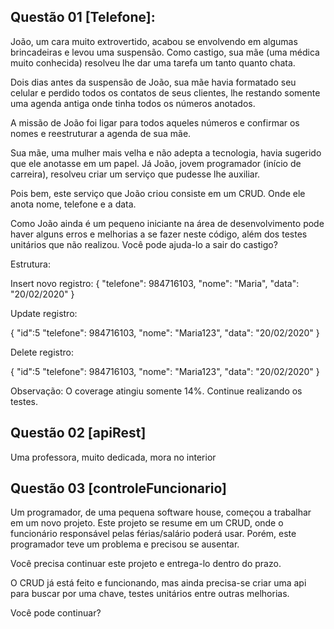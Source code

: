 ## Questão 01 [Telefone]:
João, um cara muito extrovertido, acabou se envolvendo em algumas brincadeiras e levou uma suspensão. Como castigo, sua mãe (uma médica muito conhecida) resolveu lhe dar uma tarefa um tanto quanto chata. 

Dois dias antes da suspensão de João, sua mãe havia formatado seu celular e perdido todos os contatos de seus clientes, lhe restando somente uma agenda antiga onde tinha todos os números anotados. 

A missão de João foi ligar para todos aqueles números e confirmar os nomes e reestruturar a agenda de sua mãe. 

Sua mãe, uma mulher mais velha e não adepta a tecnologia, havia sugerido que ele anotasse em um papel. Já João, jovem programador (início de carreira), resolveu criar um serviço que pudesse lhe auxiliar. 

Pois bem, este serviço que João criou consiste em um CRUD. Onde ele anota nome, telefone e a data. 

Como João ainda é um pequeno iniciante na área de desenvolvimento pode haver alguns erros e melhorias a se fazer neste código, além dos testes unitários que não realizou. Você pode ajuda-lo a sair do castigo?

Estrutura:

Insert novo registro:
{
    "telefone": 984716103,
    "nome": "Maria",
    "data": "20/02/2020"
}

Update registro:

{
    "id":5
    "telefone": 984716103,
    "nome": "Maria123",
    "data": "20/02/2020"
}

Delete registro:

{
    "id":5
    "telefone": 984716103,
    "nome": "Maria123",
    "data": "20/02/2020"
}

Observação: O coverage atingiu somente 14%. Continue realizando os testes.

## Questão 02 [apiRest]

Uma professora, muito dedicada, mora no interior 

## Questão 03 [controleFuncionario]
Um programador, de uma pequena software house, começou a trabalhar em um novo projeto. Este projeto se resume em um CRUD, onde o funcionário responsável pelas férias/salário poderá usar. Porém, este programador teve um problema e precisou se ausentar.

Você precisa continuar este projeto e entrega-lo dentro do prazo. 

O CRUD já está feito e funcionando, mas ainda precisa-se criar uma api para buscar por uma chave, testes unitários entre outras melhorias.

Você pode continuar?
